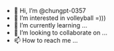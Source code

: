- 👋 Hi, I’m @chungpt-0357
- 👀 I’m interested in volleyball =))) 
- 🌱 I’m currently learning ...
- 💞️ I’m looking to collaborate on ...
- 📫 How to reach me ...

<!---
chungpt-0357/chungpt-0357 is a ✨ special ✨ repository because its `README.md` (this file) appears on your GitHub profile.
You can click the Preview link to take a look at your changes.
--->
